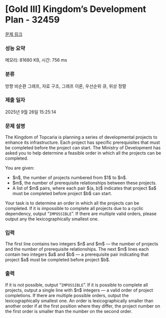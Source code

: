 # [Gold III] Kingdom’s Development Plan - 32459 

[문제 링크](https://www.acmicpc.net/problem/32459) 

### 성능 요약

메모리: 81680 KB, 시간: 756 ms

### 분류

방향 비순환 그래프, 자료 구조, 그래프 이론, 우선순위 큐, 위상 정렬

### 제출 일자

2025년 9월 26일 15:25:14

### 문제 설명

<p>The Kingdom of Topcaria is planning a series of developmental projects to enhance its infrastructure. Each project has specific prerequisites that must be completed before the project can start. The Ministry of Development has asked you to help determine a feasible order in which all the projects can be completed.</p>

<p>You are given:</p>

<ul>
	<li>$n$, the number of projects numbered from $1$ to $n$.</li>
	<li>$m$, the number of prerequisite relationships between these projects.</li>
	<li>A list of $m$ pairs, where each pair $(a, b)$ indicates that project $a$ must be completed before project $b$ can start.</li>
</ul>

<p>Your task is to determine an order in which all the projects can be completed. If it is impossible to complete all projects due to a cyclic dependency, output “<code>IMPOSSIBLE</code>”. If there are multiple valid orders, please output any the lexicographically smallest one.</p>

### 입력 

 <p>The first line contains two integers $n$ and $m$ — the number of projects and the number of prerequisite relationships. The next $m$ lines each contain two integers $a$ and $b$ — a prerequisite pair indicating that project $a$ must be completed before project $b$.</p>

### 출력 

 <p>If it is not possible, output “<code>IMPOSSIBLE</code>”. If it is possible to complete all projects, output a single line with $n$ integers — a valid order of project completions. If there are multiple possible orders, output the lexicographically smallest one. An order is lexicographically smaller than another order if at the first position where they differ, the project number on the first order is smaller than the number on the second order.</p>

